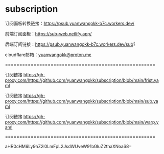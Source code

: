 # subscription

订阅面板转换链接：https://psub.yuanwangokk-b7c.workers.dev/

前端订阅面板：https://sub-web.netlify.app/

后端订阅链接：https://psub.yuanwangokk-b7c.workers.dev/sub?

cloudflare邮箱：yuanwangokk@proton.me

=====================================================
                                                                                    
订阅链接    https://gh-proxy.com/https://github.com/yuanwangokk/subscription/blob/main/frist.yaml

订阅链接    https://gh-proxy.com/https://github.com/yuanwangokk/subscription/blob/main/sub.yaml

订阅链接    https://gh-proxy.com/https://github.com/yuanwangokk/subscription/blob/main/warp.yaml

=====================================================

aHR0cHM6Ly9hZ2l0LmFpL2JsdWUveW91bGluZ2thaXNoaS8=
